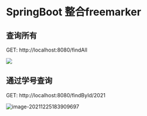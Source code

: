 # SpringBoot 整合freemarker

## 查询所有

GET: http://localhost:8080/findAll

![](https://gitee.com/nateshao/images/raw/master/img/20211225183811.png)

## 通过学号查询

GET: http://localhost:8080/findById/2021

![image-20211225183909697](https://gitee.com/nateshao/images/raw/master/img/20211225183912.png)
